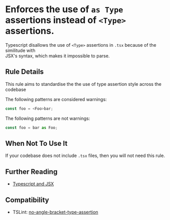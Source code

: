 # Enforces the use of `as Type` assertions instead of `<Type>` assertions.

Typescript disallows the use of `<Type>` assertions in `.tsx` because of the similitude with  
JSX's syntax, which makes it impossible to parse. 

## Rule Details

This rule aims to standardise the the use of type assertion style across the codebase

The following patterns are considered warnings:

```ts
const foo = <Foo>bar;
```

The following patterns are not warnings:

```ts
const foo = bar as Foo;
```

## When Not To Use It

If your codebase does not include `.tsx` files, then you will not need this rule.

## Further Reading

* [Typescript and JSX](https://www.typescriptlang.org/docs/handbook/jsx.html)

## Compatibility

* TSLint: [no-angle-bracket-type-assertion](https://palantir.github.io/tslint/rules/no-angle-bracket-type-assertion/)
